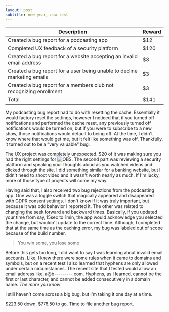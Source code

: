 ```yaml
---
layout: post
subtitle: new year, new test
---
```


| Description  | Reward  |
|---|---|
| Created a bug report for a podcasting app | $12 |
| Completed UX feedback of a security platform | $120 |
| Created a bug report for a website accepting an invalid email address | $3 |
| Created a bug report for a user being unable to decline marketing emails | $3 |
| Created a bug report for a members club not recognizing enrollment | $3 |
| Total | $141 |

My podcasting bug report had to do with resetting the cache. Essentially it would factory reset the settings, however I noticed that if you turned off notifications and performed the cache reset, any previously turned off notifications would be turned on, but if you were to subscribe to a new show, those notifications would default to being off. At the time, I didn't know where that would get me, but it felt like something was off. Thankfully, it turned out to be a "very valuable" bug.

The UX project was completely unexpected. $20 of it was making sure you had the right settings for ![OBS](https://obsproject.com/). The second part was reviewing a security platform and speaking your thoughts aloud as you watched videos and clicked through the site. I did something similar for a banking website, but I didn't need to shoot video and it wasn't worth nearly as much. If I'm lucky, more of those type of projects will come my way.

Having said that, I also received two bug rejections from the podcasting app. One was a toggle switch that magically appeared and disappeared with GDPR consent settings. I don't know if it was truly important, but because it was odd behavior I reported it. The other was related to changing the seek forward and backward times. Basically, if you updated your time from say, 15sec to 1min, the app would acknowledge you selected the change, but wouldn't update to the correct time. Although, I completed that at the same time as the caching error, my bug was labeled out of scope because of the build number.

> You win some, you lose some

Before this gets too long, I did want to say I was learning about invalid email accounts. Like, I knew there were some rules when it came to domains and symbols, but on a recent test I also learned that hyphens are only allowed under certain circumstances. The recent site that I tested would allow an email address like, a@b---------.com. Hyphens, as I learned, cannot be the first or last character, and cannot be added consecutively in a domain name. *The more you know*

I still haven't come across a big bug, but I'm taking it one day at a time.


$223.50 down, $776.50 to go. Time to file another bug report.